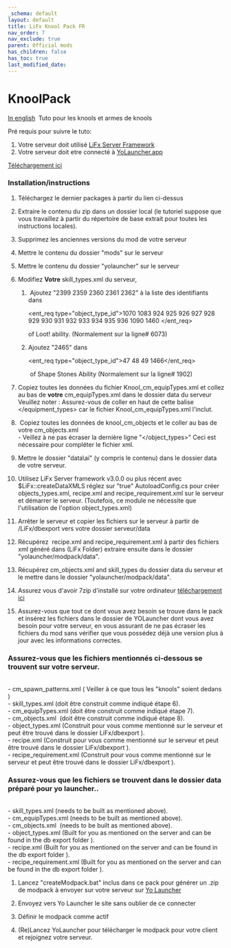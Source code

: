 ```yaml
---
_schema: default
layout: default
title: LiFx Knool Pack FR
nav_order: 7
nav_exclude: true
parent: Official mods
has_children: false
has_toc: true
last_modified_date:
---
```

# KnoolPack
[In english](/mods/lifx-knools-weapons)
&nbsp;Tuto pour les knools et armes de knools&nbsp;

Pré requis pour suivre le tuto:

1. Votre serveur doit utilisé [LiFx Server Framework](/Docs/server-framework)
2. Votre serveur doit etre connecté à [YoLauncher.app](https://YoLauncher.app)

[Téléchargement ici](https://github.com/LiF-x/Knool-Pack/releases/latest)

### Installation/instructions&nbsp;

1. Téléchargez le dernier packages à partir du lien ci-dessus

2. Extraire le contenu du zip dans un dossier local (le tutoriel suppose que vous travaillez à partir du répertoire de base extrait pour toutes les instructions locales).

3. Supprimez les anciennes versions du mod de votre serveur

4. Mettre le contenu du dossier "mods" sur le serveur

5. Mettre le contenu du dossier "yolauncher" sur le serveur

6. Modifiez **Votre** skill_types.xml du serveur,

   1. &nbsp;Ajoutez "2399 2359 2360 2361 2362" à la liste des identifiants dans&nbsp;

      &lt;ent\_req type="object\_type\_id"&gt;1070 1083 924 925 926 927 928 929 930 931 932 933 934 935 936 1090 1460 &lt;/ent\_req&gt;

      of Loot! ability. (Normalement sur la ligne# 6073)

   2. Ajoutez "2465" dans&nbsp;

      &lt;ent\_req type="object\_type\_id"&gt;47 48 49 1466&lt;/ent\_req&gt;

      &nbsp;of Shape Stones Ability (Normalement sur la ligne# 1902)

7. Copiez toutes les données du fichier Knool\_cm\_equipTypes.xml et collez au bas de **votre** cm\_equipTypes.xml dans le dossier data du serveur&nbsp; Veuillez noter : Assurez-vous de coller en haut de cette balise &lt;/equipment\_types&gt; car le fichier Knool\_cm\_equipTypes.xml l'inclut.

8. &nbsp;Copiez toutes les données de knool\_cm\_objects et le coller au bas de votre cm\_objects.xml<br>\- Veillez à ne pas écraser la dernière ligne "&lt;/object\_types&gt;" Ceci est nécessaire pour compléter le fichier xml.

9. Mettre le dossier "data\ai" (y compris le contenu) dans le dossier data de votre serveur.

10. Utilisez LiFx Server framework v3.0.0 ou plus récent avec $LiFx::createDataXMLS réglez sur "true" AutoloadConfig.cs pour créer objects\_types.xml, recipe.xml and recipe\_requirement.xml sur le serveur et démarrer le serveur. (Toutefois, ce module ne nécessite que l'utilisation de l'option object\_types.xml)

11. Arrêter le serveur et copier les fichiers sur le serveur à partir de /LiFx/dbexport vers votre dossier serveur/data

12. Récupérez &nbsp;recipe.xml and recipe\_requirement.xml à partir des fichiers xml généré dans (LiFx Folder) extraire ensuite dans le dossier "yolauncher/modpack/data".

13. Récupérez cm\_objects.xml and skill\_types du dossier data du serveur et le mettre dans le dossier "yolauncher/modpack/data".

14. Assurez vous d'avoir 7zip d'installé sur votre ordinateur [téléchargement ici](https://7zip.dev/en/download/)

15. Assurez-vous que tout ce dont vous avez besoin se trouve dans le pack et insérez les fichiers dans le dossier de YOLauncher dont vous avez besoin pour votre serveur, en vous assurant de ne pas écraser les fichiers du mod sans vérifier que vous possédez déjà une version plus à jour avec les informations correctes.

### Assurez-vous que les fichiers mentionnés ci-dessous se trouvent sur votre serveur.&nbsp;

<br>\- cm\_spawn\_patterns.xml ( Veiller à ce que tous les "knools" soient dedans )<br>\- skill\_types.xml (doit être construit comme indiqué étape 6).<br>\- cm\_equipTypes.xml (doit être construit comme indiqué étape 7).<br>\- cm\_objects.xml &nbsp;(doit être construit comme indiqué étape 8).<br>\- object\_types.xml (Construit pour vous comme mentionné sur le serveur et peut être trouvé dans le dossier LiFx/dbexport ).<br>\- recipe.xml (Construit pour vous comme mentionné sur le serveur et peut être trouvé dans le dossier LiFx/dbexport ).<br>\- recipe\_requirement.xml (Construit pour vous comme mentionné sur le serveur et peut être trouvé dans le dossier LiFx/dbexport ).​​​

### Assurez-vous que les fichiers se trouvent dans le dossier data préparé pour yo launcher..&nbsp;

<br>\- skill\_types.xml (needs to be built as mentioned above).<br>\- cm\_equipTypes.xml (needs to be built as mentioned above).<br>\- cm\_objects.xml &nbsp;(needs to be built as mentioned above).<br>\- object\_types.xml (Built for you as mentioned on the server and can be found in the db export folder ).<br>\- recipe.xml (Built for you as mentioned on the server and can be found in the db export folder ).<br>\- recipe\_requirement.xml (Built for you as mentioned on the server and can be found in the db export folder ).​​​

1. Lancez "createModpack.bat" inclus dans ce pack pour générer un .zip de modpack à envoyer sur votre serveur sur&nbsp;[Yo Launcher](https://www.yolauncher.app/)&nbsp;

2. Envoyez vers Yo Launcher le site sans oublier de ce connecter&nbsp;

3. Définir le modpack comme actif

4. (Re)Lancez YoLauncher pour télécharger le modpack pour votre client et rejoignez votre serveur.
